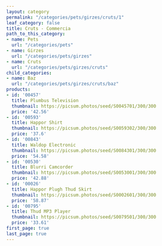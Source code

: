 ```yaml
---
layout: category
permalink: "/categories/pets/girzes/cruts/1"
leaf_category: false
title: Cruts - Commercia
path_to_this_category:
- name: Pets
  url: "/categories/pets"
- name: Girzes
  url: "/categories/pets/girzes"
- name: Cruts
  url: "/categories/pets/girzes/cruts"
child_categories:
- name: Baz
  url: "/categories/pets/girzes/cruts/baz"
products:
- id: '00457'
  title: Plumbus Television
  thumbnail: https://picsum.photos/seed/S0045701/300/300
  price: '42.56'
- id: '00593'
  title: Happor Shirt
  thumbnail: https://picsum.photos/seed/S0059302/300/300
  price: '37.6'
- id: '00843'
  title: Waldop Electronic
  thumbnail: https://picsum.photos/seed/S0084301/300/300
  price: '54.58'
- id: '00530'
  title: Blurri Camcorder
  thumbnail: https://picsum.photos/seed/S0053001/300/300
  price: '42.88'
- id: '00026'
  title: Happor Plugh Thud Skirt
  thumbnail: https://picsum.photos/seed/S0002601/300/300
  price: '58.87'
- id: '00795'
  title: Thud MP3 Player
  thumbnail: https://picsum.photos/seed/S0079501/300/300
  price: '33.61'
first_page: true
last_page: true
---
```

